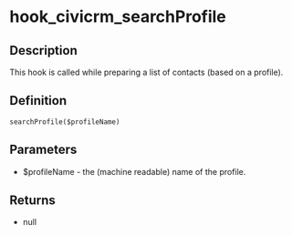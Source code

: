 # hook_civicrm_searchProfile

## Description

This hook is called while preparing a list of contacts (based on a
profile).

## Definition

    searchProfile($profileName)

## Parameters

-   $profileName - the (machine readable) name of the profile.

## Returns

-   null
